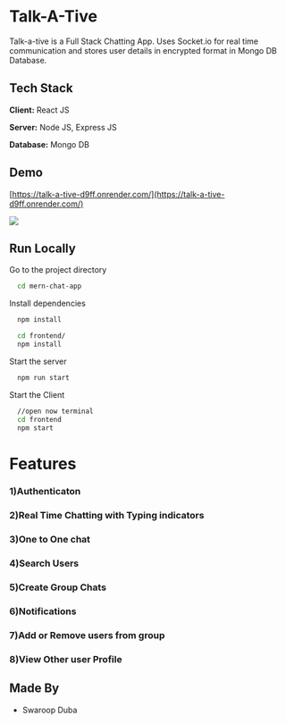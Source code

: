 
# Talk-A-Tive

Talk-a-tive is a Full Stack Chatting App.
Uses Socket.io for real time communication and stores user details in encrypted format in Mongo DB Database.
## Tech Stack

**Client:** React JS

**Server:** Node JS, Express JS

**Database:** Mongo DB
  
## Demo

[https://talk-a-tive-d9ff.onrender.com/](https://talk-a-tive-d9ff.onrender.com/)

![](https://github.com/piyush-eon/mern-chat-app/blob/master/screenshots/group%20%2B%20notif.PNG)
## Run Locally


Go to the project directory

```bash
  cd mern-chat-app
```

Install dependencies

```bash
  npm install
```

```bash
  cd frontend/
  npm install
```

Start the server

```bash
  npm run start
```
Start the Client

```bash
  //open now terminal
  cd frontend
  npm start
```

  
# Features

### 1)Authenticaton
### 2)Real Time Chatting with Typing indicators
### 3)One to One chat
### 4)Search Users
### 5)Create Group Chats
### 6)Notifications 
### 7)Add or Remove users from group
### 8)View Other user Profile

## Made By

- Swaroop Duba

  

